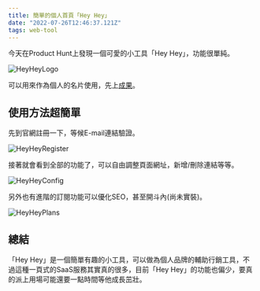 ```yaml
---
title: 簡單的個人首頁「Hey Hey」
date: "2022-07-26T12:46:37.121Z"
tags: web-tool
---
```


今天在Product Hunt上發現一個可愛的小工具「Hey Hey」，功能很單純。

![HeyHeyLogo](https://i.imgur.com/V1evyRp.png)

可以用來作為個人的名片使用，先上[成果](https://heyhey.to/finrodchen)。

## 使用方法超簡單

先到官網註冊一下，等候E-mail連結驗證。

![HeyHeyRegister](https://i.imgur.com/zFyRJdw.png)

接著就會看到全部的功能了，可以自由調整頁面網址，新增/刪除連結等等。

![HeyHeyConfig](https://i.imgur.com/g3AIV3Q.png)

另外也有進階的訂閱功能可以優化SEO，甚至開斗內(尚未實裝)。

![HeyHeyPlans](https://i.imgur.com/72cIxwQ.png)

## 總結

「Hey Hey」是一個簡單有趣的小工具，可以做為個人品牌的輔助行銷工具，不過這種一頁式的SaaS服務其實真的很多，目前「Hey Hey」的功能也偏少，要真的派上用場可能還要一點時間等他成長茁壯。
